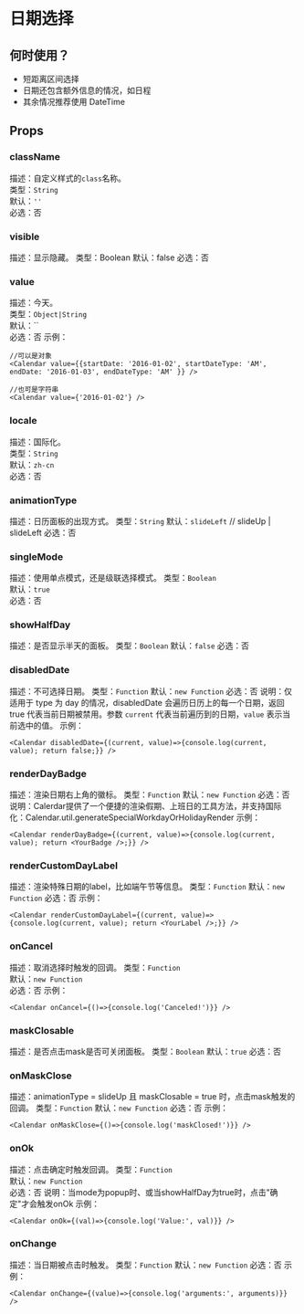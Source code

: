 # 日期选择

## 何时使用？

* 短距离区间选择
* 日期还包含额外信息的情况，如日程
* 其余情况推荐使用 DateTime

## Props

### className
描述：自定义样式的`class`名称。  
类型：`String`  
默认：`''`  
必选：否

### visible
描述：显示隐藏。
类型：Boolean
默认：false
必选：否

### value
描述：今天。  
类型：`Object|String`  
默认：``  
必选：否
示例：
```
//可以是对象
<Calendar value={{startDate: '2016-01-02', startDateType: 'AM', endDate: '2016-01-03', endDateType: 'AM' }} />

//也可是字符串
<Calendar value={'2016-01-02'} />
```

### locale
描述：国际化。  
类型：`String`  
默认：`zh-cn`  
必选：否

### animationType
描述：日历面板的出现方式。
类型：`String`
默认：`slideLeft` // slideUp | slideLeft
必选：否

### singleMode
描述：使用单点模式，还是级联选择模式。
类型：`Boolean`  
默认：`true`  
必选：否

### showHalfDay
描述：是否显示半天的面板。
类型：`Boolean`
默认：`false`
必选：否


### disabledDate
描述：不可选择日期。
类型：`Function`
默认：`new Function`
必选：否
说明：仅适用于 type 为 day 的情况，disabledDate 会遍历日历上的每一个日期，返回 true 代表当前日期被禁用。参数 `current` 代表当前遍历到的日期，`value` 表示当前选中的值。
示例：
```
<Calendar disabledDate={(current, value)=>{console.log(current, value); return false;}} />
```

### renderDayBadge
描述：渲染日期右上角的徽标。
类型：`Function`
默认：`new Function`
必选：否
说明：Calerdar提供了一个便捷的渲染假期、上班日的工具方法，并支持国际化：Calendar.util.generateSpecialWorkdayOrHolidayRender
示例：
```
<Calendar renderDayBadge={(current, value)=>{console.log(current, value); return <YourBadge />;}} />
```

### renderCustomDayLabel
描述：渲染特殊日期的label，比如端午节等信息。
类型：`Function`
默认：`new Function`
必选：否
示例：
```
<Calendar renderCustomDayLabel={(current, value)=>{console.log(current, value); return <YourLabel />;}} />
```

### onCancel
描述：取消选择时触发的回调。
类型：`Function`  
默认：`new Function`  
必选：否
示例：
```
<Calendar onCancel={()=>{console.log('Canceled!')}} />
```

### maskClosable
描述：是否点击mask是否可关闭面板。
类型：`Boolean`
默认：`true`
必选：否

### onMaskClose
描述：animationType = slideUp 且 maskClosable = true 时，点击mask触发的回调。
类型：`Function`
默认：`new Function`
必选：否
示例：
```
<Calendar onMaskClose={()=>{console.log('maskClosed!')}} />
```

### onOk
描述：点击确定时触发回调。
类型：`Function`  
默认：`new Function`  
必选：否
说明：当mode为popup时、或当showHalfDay为true时，点击"确定"才会触发onOk
示例：
```
<Calendar onOk={(val)=>{console.log('Value:', val)}} />
```

### onChange
描述：当日期被点击时触发。
类型：`Function`
默认：`new Function`
必选：否
示例：
```
<Calendar onChange={(value)=>{console.log('arguments:', arguments)}} />
```

